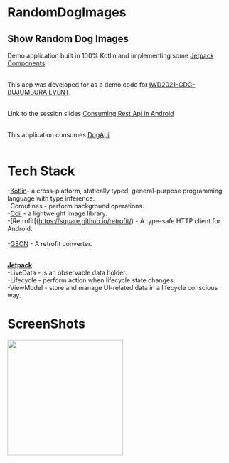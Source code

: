 # RandomDogImages
## Show Random Dog Images

Demo application built in 100% Kotlin and implementing some [Jetpack Components](https://developer.android.com/topic/libraries/architecture/).<br/><br/>

This app was developed for as a demo code for  [IWD2021-GDG-BUJUMBURA EVENT](https://gdg.community.dev/gdg-bujumbura/).<br/><br/> 

Link to the session slides [Consuming Rest Api in Android](https://speakerdeck.com/valentinerutto/consuming-rest-api-with-retrofit-in-android)<br/><br/>

This application consumes [DogApi](https://dog.ceo/dog-api/documentation/random)<br/><br/>

# Tech Stack<br/>
-[Kotlin](https://developer.android.com/kotlin?gclid=CjwKCAjw9r-DBhBxEiwA9qYUpWK_ANJvWx6zBkFk-4XeP5a0dCxwyFZv_EeeqAcUx1K_Mj3gGkpdxRoCW9IQAvD_BwE&gclsrc=aw.ds)- a cross-platform, statically typed, general-purpose programming language with type inference.<br/>
-Coroutines - perform background operations.<br/>
-[Coil](https://coil-kt.github.io/coil/getting_started/) - a lightweight Image library.<br/>
-[Retrofit[(https://square.github.io/retrofit/) - A type-safe HTTP client for Android.<br/><br/>
-[GSON](https://github.com/google/gson) - A retrofit converter.<br/><br/>



[**Jetpack**](https://developer.android.com/jetpack)<br/>
-LiveData - is an observable data holder.<br/>
-Lifecycle - perform action when lifecycle state changes.<br/>
-ViewModel - store and manage UI-related data in a lifecycle conscious way.<br/>

# ScreenShots 
<img src="https://user-images.githubusercontent.com/10762793/117535770-f4972700-afff-11eb-9c30-bd66c7b2494f.png" width="260">&emsp;



